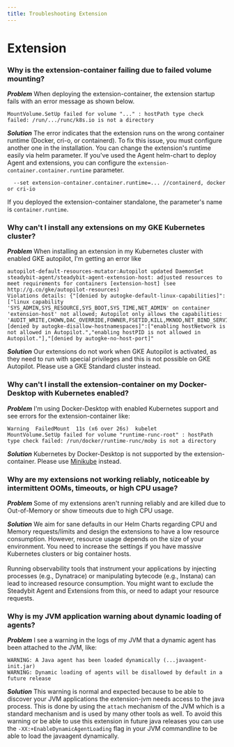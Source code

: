 ```yaml
---
title: Troubleshooting Extension
---
```


# Extension

### Why is the extension-container failing due to failed volume mounting?

***Problem*** When deploying the extension-container, the extension startup fails with an error message as shown below.

```
MountVolume.SetUp failed for volume "..." : hostPath type check failed: /run/.../runc/k8s.io is not a directory
```

***Solution*** The error indicates that the extension runs on the wrong container runtime (Docker, cri-o, or containerd). To fix this issue, you must configure another one in the installation. You can change the extension's runtime easily via helm parameter. If you've used the Agent helm-chart to deploy Agent and extensions, you can configure the `extension-container.container.runtime` parameter.

```
  --set extension-container.container.runtime=... //containerd, docker or cri-io
```

If you deployed the extension-container standalone, the parameter's name is `container.runtime`.

### Why can't I install any extensions on my GKE Kubernetes cluster?

***Problem*** When installing an extension in my Kubernetes cluster with enabled GKE autopilot, I'm getting an error like
```
autopilot-default-resources-mutator:Autopilot updated DaemonSet steadybit-agent/steadybit-agent-extension-host: adjusted resources to meet requirements for containers [extension-host] (see http://g.co/gke/autopilot-resources)
Violations details: {"[denied by autogke-default-linux-capabilities]":["linux capability 'SYS_ADMIN,SYS_RESOURCE,SYS_BOOT,SYS_TIME,NET_ADMIN' on container 'extension-host' not allowed; Autopilot only allows the capabilities: 'AUDIT_WRITE,CHOWN,DAC_OVERRIDE,FOWNER,FSETID,KILL,MKNOD,NET_BIND_SERVICE,NET_RAW,SETFCAP,SETGID,SETPCAP,SETUID,SYS_CHROOT,SYS_PTRACE'."],"[denied by autogke-disallow-hostnamespaces]":["enabling hostNetwork is not allowed in Autopilot.","enabling hostPID is not allowed in Autopilot."],"[denied by autogke-no-host-port]"
```

***Solution*** Our extensions do not work when GKE Autopilot is activated, as they need to run with special privileges and this is not possible on GKE Autopilot.
Please use a GKE Standard cluster instead.


### Why can't I install the extension-container on my Docker-Desktop with Kubernetes enabled?

***Problem*** I'm using Docker-Desktop with enabled Kubernetes support and see errors for the extension-container like:
```
Warning  FailedMount  11s (x6 over 26s)  kubelet            MountVolume.SetUp failed for volume "runtime-runc-root" : hostPath type check failed: /run/docker/runtime-runc/moby is not a directory 
```

***Solution*** Kubernetes by Docker-Desktop is not supported by the extension-container. Please use [Minikube](https://minikube.sigs.k8s.io/docs/start/) instead.

### Why are my extensions not working reliably, noticeable by intermittent OOMs, timeouts, or high CPU usage?

***Problem*** Some of my extensions aren't running reliably and are killed due to Out-of-Memory or show timeouts due to high CPU usage.

***Solution*** We aim for sane defaults in our Helm Charts regarding CPU and Memory requests/limits and design the extensions to have a low resource consumption.
However, resource usage depends on the size of your environment.
You need to increase the settings if you have massive Kubernetes clusters or big container hosts.\
\
Running observability tools that instrument your applications by injecting processes (e.g., Dynatrace) or manipulating bytecode (e.g., Instana) can lead to increased resource consumption.
You might want to exclude the Steadybit Agent and Extensions from this, or need to adapt your resource requests.


### Why is my JVM application warning about dynamic loading of agents?

***Problem*** I see a warning in the logs of my JVM that a dynamic agent has been attached to the JVM, like:

```
WARNING: A Java agent has been loaded dynamically (...javaagent-init.jar)
WARNING: Dynamic loading of agents will be disallowed by default in a future release
```

***Solution*** This warning is normal and expected because to be able to discover your JVM applications the extension-jvm needs access to the java process.
This is done by using the `attach` mechanism of the JVM which is a standard mechanism and is used by many other tools as well.
To avoid this warning or be able to use this extension in future java releases you can use the `-XX:+EnableDynamicAgentLoading` flag in your JVM commandline to be able to load the javaagent dynamically.
